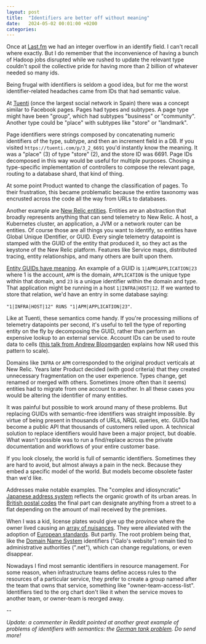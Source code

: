 ```yaml
---
layout: post
title:  "Identifiers are better off without meaning"
date:   2024-05-02 00:01:00 +0200
categories:
---
```


Once at [Last.fm](httpf://last.fm) we had an integer overflow in an
identify field. I can't recall where exactly. But I do remember that
the inconvenience of having a bunch of Hadoop jobs disrupted while we
rushed to update the relevant type couldn't spoil the collective pride
for having more than 2 billion of whatever needed so many ids.

Being frugal with identifiers is seldom a good idea, but for me the
worst identifier-related headaches came from IDs that had semantic
value.

At [Tuenti](https://en.wikipedia.org/wiki/Tuenti) (once the largest
social network in Spain) there was a concept similar to Facebook pages.
Pages had types and subtypes. A page type might have been "group", which
had subtypes "business" or "community". Another type could be "place"
with subtypes like "store" or "landmark".

Page identifiers were strings composed by concatenating numeric
identifiers of the type, subtype, and then an increment field in a DB.
If you visited `https://tuenti.com/p/3_2_6691` you'd instantly know
the meaning. It was a "place" (3) of type "store" (2), and the store ID
was 6691. Page IDs decomposed in this way would be useful for multiple
purposes.  Chosing a type-specific implementation of controllers to
compose the relevant page, routing to a database shard, that kind of
thing.

At some point Product wanted to change the classification of pages. To
their frustration, this became problematic because the entire taxonomy
was encrusted across the code all the way from URLs to databases.

Another example are [New Relic
entities](https://docs.newrelic.com/docs/new-relic-solutions/new-relic-one/core-concepts/what-entity-new-relic/#entity-synthesis).
Entities are an abstraction that broadly represents anything that can
send telemetry to New Relic. A host, a Kubernetes cluster, an
application, a JVM or a network router can be entities. Of course those
are all things you want to identify, so entities have Global Unique
IDentifier, or GUID. Every single telemetry datapoint is stamped with
the GUID of the entity that produced it, so they act as the keystone of
the New Relic platform. Features like Service maps, distributed tracing,
entity relationships, and many others are built upon them.

[Entity GUIDs have
meaning](https://github.com/newrelic/entity-definitions/blob/main/docs/entities/guid_spec.md).
An example of a GUID is `1|APM|APPLICATION|23` where 1 is the account,
`APM` is the domain, `APPLICATION` is the unique type within that
domain, and `23` is a unique identifier within the domain and type. That
application might be running in a host `1|INFRA|HOST|12`. If we wanted
to store that relation, we'd have an entry in some database saying:

`"1|INFRA|HOST|12" RUNS "1|APM|APPLICATION|23"`.

Like at Tuenti, these semantics come handy. If you're processing
millions of telemetry datapoints per second, it's useful to tell the
type of reporting entity on the fly by decomposing the GUID, rather than
perform an expensive lookup to an external service. Account IDs can be
used to route data to cells ([this talk from Andrew
Bloomgarden](https://www.youtube.com/watch?app=desktop&v=eMikCXiBlOA)
explains how NR used this pattern to scale).

Domains like `INFRA` or `APM` corresponded to the original product
verticals at New Relic. Years later Product decided (with good criteria)
that they created unnecessary fragmentation on the user experience.
Types change, get renamed or merged with others.  Sometimes (more often
than it seems) entities had to migrate from one account to another. In
all these cases you would be altering the identifier of many entities.

It was painful but possible to work around many of these problems. But
replacing GUIDs with semantic-free identifiers was straight impossible.
By virtue of being present in thousands of URLs, NRQL queries, etc.
GUIDs had become a public API that thousands of customers relied upon. A
technical solution to replace identifiers would have been a major
project, but doable. What wasn't possible was to run a find/replace
across the private documentation and workflows of your entire customer
base.

If you look closely, the world is full of semantic identifiers.
Sometimes they are hard to avoid, but almost always a pain in
the neck. Because they embed a specific model of the world. But models
become obsolete faster than we'd like.

Addresses make notable examples. The "complex and idiosyncratic"
[Japanese address
system](https://en.wikipedia.org/wiki/Japanese_addressing_system)
reflects the organic growth of its urban areas. In [British postal
codes](https://en.wikipedia.org/wiki/Postcodes_in_the_United_Kingdom#Overview)
the final part can designate anything from a street to a flat depending
on the amount of mail received by the premises. 

When I was a kid, license plates would give up the province where the
owner lived causing an [array of
nuisances](https://en.wikipedia.org/wiki/Vehicle_registration_plates_of_Spain#1900_to_1970).
They were alleviated with the adoption of [European
standards](https://en.wikipedia.org/wiki/European_vehicle_registration_plate#European_Union).
But partly. The root problem being that, like the [Domain Name
System](https://en.wikipedia.org/wiki/Domain_Name_System)
identifiers ("Galo's website") remain tied to administrative authorities
(".net"), which can change regulations, or even disappear.

Nowadays I find most semantic identifiers in resource management. For
some reason, when infrastructure teams define access rules to the
resources of a particular service, they prefer to create a group named
after the team that owns that service, something like
"owner-team-access-list". Identifiers tied to the org chart don't like
it when the service moves to another team, or owner-team is reorged
away.

--

*Update: a commenter in Reddit pointed at another great example of
problems of identifiers with semantics: the [German tank
problem](https://en.m.wikipedia.org/wiki/German_tank_problem). Do send
more!*
